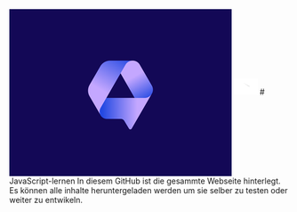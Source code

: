 <img src="assets/logologo.png" alt="Logo" align="center">  
<a href="www.youtube.com/channel/@talk2studios"><img src="assets/youtube.png" alt="youtube" height="30px" width="auto"></a>  
# JavaScript-lernen
In diesem GitHub ist die gesammte Webseite hinterlegt.  
Es können alle inhalte heruntergeladen werden um sie selber zu testen oder weiter zu entwikeln.
